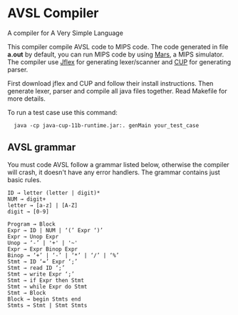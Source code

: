 # AVSL Compiler
A compiler for A Very Simple Language 

This compiler compile AVSL code to MIPS code. The code generated in file **a.out** by default, you can run MIPS code by using [Mars](http://courses.missouristate.edu/KenVollmar/mars/download.htm), a MIPS simulator.
The compiler use [Jflex](http://www.jflex.de/) for generating lexer/scanner and [CUP](http://www2.cs.tum.edu/projects/cup/) for generating parser.

First download jflex and CUP and follow their install instructions.
Then generate lexer, parser and compile all java files together. Read Makefile for more details.

To run a test case use this command:
```
  java -cp java-cup-11b-runtime.jar:. genMain your_test_case
```
## AVSL grammar
You must code AVSL follow a grammar listed below, otherwise the compiler will crash, it doesn't have any error handlers. The grammar contains just basic rules.
 
 ```
ID → letter (letter | digit)*
NUM → digit+
letter → [a-z] | [A-Z]
digit → [0-9]

Program → Block
Expr → ID | NUM | ‘(’ Expr ‘)’
Expr → Unop Expr
Unop → ‘-’ | '+' | '~'
Expr → Expr Binop Expr
Binop → ‘+’ | ‘-’ | ‘*’ | ‘/’ | ‘%’
Stmt → ID ‘=’ Expr ‘;’
Stmt → read ID ‘;’
Stmt → write Expr ‘;’
Stmt → if Expr then Stmt
Stmt → while Expr do Stmt
Stmt → Block
Block → begin Stmts end
Stmts → Stmt | Stmt Stmts
 ```

